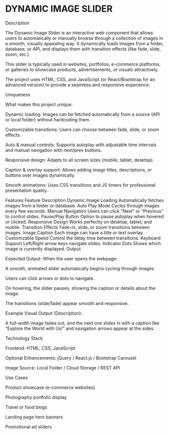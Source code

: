 # DYNAMIC IMAGE SLIDER
Description

The Dynamic Image Slider is an interactive web component that allows users to automatically or manually browse through a collection of images in a smooth, visually appealing way. It dynamically loads images from a folder, database, or API, and displays them with transition effects (like fade, slide, zoom, etc.).

This slider is typically used in websites, portfolios, e-commerce platforms, or galleries to showcase products, advertisements, or visuals attractively.

The project uses HTML, CSS, and JavaScript (or React/Bootstrap for an advanced version) to provide a seamless and responsive experience.

 Uniqueness

What makes this project unique:

Dynamic loading: Images can be fetched automatically from a source (API or local folder) without hardcoding them.

Customizable transitions: Users can choose between fade, slide, or zoom effects.

Auto & manual controls: Supports autoplay with adjustable time intervals and manual navigation with next/prev buttons.

Responsive design: Adapts to all screen sizes (mobile, tablet, desktop).

Caption & overlay support: Allows adding image titles, descriptions, or buttons over images dynamically.

Smooth animations: Uses CSS transitions and JS timers for professional presentation quality.

 Features
Feature	Description
Dynamic Image Loading	Automatically fetches images from a folder or database.
Auto Play Mode	Cycles through images every few seconds.
Manual Navigation	Users can click “Next” or “Previous” to control slides.
Pause/Play Button	Option to pause autoplay when hovered or clicked.
Responsive Design	Works perfectly on desktop, tablet, and mobile.
Transition Effects	Fade-in, slide, or zoom transitions between images.
Image Caption	Each image can have a title or text overlay.
Customizable Speed	Control the delay time between transitions.
Keyboard Support	Left/Right arrow keys navigate slides.
Indicator Dots	Shows which image is currently displayed.
 Output

Expected Output:
When the user opens the webpage:

A smooth, animated slider automatically begins cycling through images.

Users can click arrows or dots to navigate.

On hovering, the slider pauses, showing the caption or details about the image.

The transitions (slide/fade) appear smooth and responsive.

 Example Visual Output (Description):

A full-width image fades out, and the next one slides in with a caption like “Explore the World with Us!” and navigation arrows appear at the sides.

 Technology Stack

Frontend: HTML, CSS, JavaScript

Optional Enhancements: jQuery / React.js / Bootstrap Carousel

Image Source: Local Folder / Cloud Storage / REST API

 Use Cases

Product showcase (e-commerce websites)

Photography portfolio display

Travel or food blogs

Landing page hero banners

Promotional ad sliders
